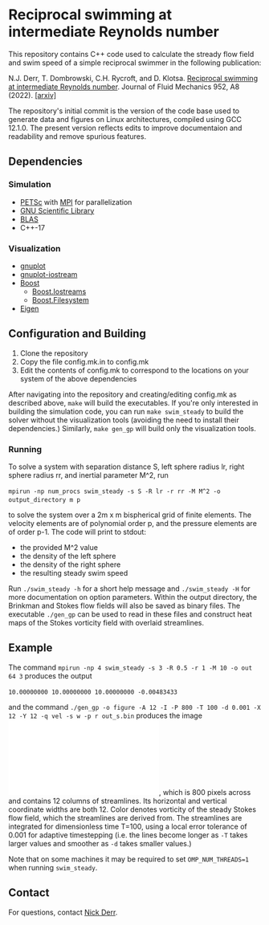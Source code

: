 # Reciprocal swimming at intermediate Reynolds number
This repository contains C++ code used to calculate the stready flow field and swim speed of a simple reciprocal swimmer in the following publication:

N.J. Derr, T. Dombrowski, C.H. Rycroft, and D. Klotsa. [Reciprocal swimming at intermediate Reynolds number](https://www.cambridge.org/core/journals/journal-of-fluid-mechanics/article/abs/reciprocal-swimming-at-intermediate-reynolds-number/DB26C467722B4DE45441ACBB92FD34B3). Journal of Fluid Mechanics 952, A8 (2022). [[arxiv]](https://arxiv.org/abs/2202.03669)

The repository's initial commit is the version of the code base used to generate data and figures on Linux architectures, compiled using GCC 12.1.0. The present version reflects edits to improve documentaion and readability and remove spurious features. 

## Dependencies

### Simulation
- [PETSc](https://petsc.org/release/) with [MPI](https://www.open-mpi.org/) for parallelization
- [GNU Scientific Library](https://www.gnu.org/software/gsl/)
- [BLAS](https://www.openblas.net/)
- C++-17

### Visualization
- [gnuplot](http://gnuplot.info)
- [gnuplot-iostream](https://github.com/dstahlke/gnuplot-iostream)
- [Boost](https://www.boost.org/)
  - [Boost.Iostreams](https://www.boost.org/doc/libs/1_80_0/libs/iostreams/doc/index.html)
  - [Boost.Filesystem](https://www.boost.org/doc/libs/1_78_0/libs/filesystem/doc/index.htm)
- [Eigen](https://eigen.tuxfamily.org/)

## Configuration and Building
1. Clone the repository
2. Copy the file config.mk.in to config.mk
3. Edit the contents of config.mk to correspond to the locations on your system of the above dependencies

After navigating into the repository and creating/editing config.mk as described above, `make` will build the executables. If you're only interested in building the simulation code, you can run `make swim_steady` to build the solver without the visualization tools (avoiding the need to install their dependencies.) Similarly, `make gen_gp` will build only the visualization tools.

### Running
To solve a system with separation distance S, left sphere radius lr, right sphere radius rr, and inertial parameter M^2, run

`mpirun -np num_procs swim_steady -s S -R lr -r rr -M M^2 -o output_directory m p`

to solve the system over a 2m x m bispherical grid of finite elements. The velocity elements are of polynomial order p, and the pressure elements are of order p-1. The code will print to stdout:
- the provided M^2 value
- the density of the left sphere
- the density of the right sphere
- the resulting steady swim speed

Run `./swim_steady -h` for a short help message and `./swim_steady -H` for more documentation on option parameters. Within the output directory, the Brinkman and Stokes flow fields will also be saved as binary files. The executable `./gen_gp` can be used to read in these files and construct heat maps of the Stokes vorticity field with overlaid streamlines.

## Example
The command `mpirun -np 4 swim_steady -s 3 -R 0.5 -r 1 -M 10 -o out 64 3` produces the output

`10.00000000 10.00000000 10.00000000 -0.00483433`

and the command `./gen_gp -o figure -A 12 -I -P 800 -T 100 -d 0.001 -X 12 -Y 12 -q vel -s w -p r out_s.bin` produces the image ![figure.pdf](./figure.pdf), which is 800 pixels across and contains 12 columns of streamlines. Its horizontal and vertical coordinate widths are both 12. Color denotes vorticity of the steady Stokes flow field, which the streamlines are derived from. The streamlines are integrated for dimensionless time T=100, using a local error tolerance of 0.001 for adaptive timestepping (i.e. the lines become longer as `-T` takes larger values and smoother as `-d` takes smaller values.)

Note that on some machines it may be required to set `OMP_NUM_THREADS=1` when running `swim_steady`.

## Contact
For questions, contact [Nick Derr](mailto:derr@mit.edu?subject=[reciprocal_swimming]). 
